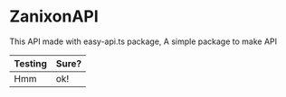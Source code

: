 # ZanixonAPI
This API made with easy-api.ts package, A simple package to make API

| Testing | Sure? |
| -------------- | -------------- |
| Hmm | ok! |